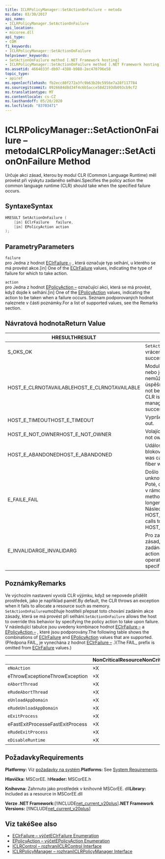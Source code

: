 ```yaml
---
title: ICLRPolicyManager::SetActionOnFailure – metoda
ms.date: 03/30/2017
api_name:
- ICLRPolicyManager.SetActionOnFailure
api_location:
- mscoree.dll
api_type:
- COM
f1_keywords:
- ICLRPolicyManager::SetActionOnFailure
helpviewer_keywords:
- SetActionOnFailure method [.NET Framework hosting]
- ICLRPolicyManager::SetActionOnFailure method [.NET Framework hosting]
ms.assetid: 4664033f-db97-4388-b988-2ec470796e58
topic_type:
- apiref
ms.openlocfilehash: fb2ecc80f272a3fc9b63b20c5956e7a28f117784
ms.sourcegitcommit: 0926684d8d34f4c6b5acce58d2193db093cb9cf2
ms.translationtype: MT
ms.contentlocale: cs-CZ
ms.lasthandoff: 05/20/2020
ms.locfileid: "83703471"
---
```

# <a name="iclrpolicymanagersetactiononfailure-method"></a><span data-ttu-id="1ef96-102">ICLRPolicyManager::SetActionOnFailure – metoda</span><span class="sxs-lookup"><span data-stu-id="1ef96-102">ICLRPolicyManager::SetActionOnFailure Method</span></span>
<span data-ttu-id="1ef96-103">Určuje akci zásad, kterou by modul CLR (Common Language Runtime) měl provést při výskytu zadaného selhání.</span><span class="sxs-lookup"><span data-stu-id="1ef96-103">Specifies the policy action the common language runtime (CLR) should take when the specified failure occurs.</span></span>  
  
## <a name="syntax"></a><span data-ttu-id="1ef96-104">Syntaxe</span><span class="sxs-lookup"><span data-stu-id="1ef96-104">Syntax</span></span>  
  
```cpp  
HRESULT SetActionOnFailure (  
    [in] EClrFailure   failure,  
    [in] EPolicyAction action  
);  
```  
  
## <a name="parameters"></a><span data-ttu-id="1ef96-105">Parametry</span><span class="sxs-lookup"><span data-stu-id="1ef96-105">Parameters</span></span>  
 `failure`  
 <span data-ttu-id="1ef96-106">pro Jedna z hodnot [EClrFailure –](eclrfailure-enumeration.md) , která označuje typ selhání, u kterého se má provést akce.</span><span class="sxs-lookup"><span data-stu-id="1ef96-106">[in] One of the [EClrFailure](eclrfailure-enumeration.md) values, indicating the type of failure for which to take action.</span></span>  
  
 `action`  
 <span data-ttu-id="1ef96-107">pro Jedna z hodnot [EPolicyAction –](epolicyaction-enumeration.md) označující akci, která se má provést, když dojde k selhání.</span><span class="sxs-lookup"><span data-stu-id="1ef96-107">[in] One of the [EPolicyAction](epolicyaction-enumeration.md) values, indicating the action to be taken when a failure occurs.</span></span> <span data-ttu-id="1ef96-108">Seznam podporovaných hodnot naleznete v části poznámky.</span><span class="sxs-lookup"><span data-stu-id="1ef96-108">For a list of supported values, see the Remarks section.</span></span>  
  
## <a name="return-value"></a><span data-ttu-id="1ef96-109">Návratová hodnota</span><span class="sxs-lookup"><span data-stu-id="1ef96-109">Return Value</span></span>  
  
|<span data-ttu-id="1ef96-110">HRESULT</span><span class="sxs-lookup"><span data-stu-id="1ef96-110">HRESULT</span></span>|<span data-ttu-id="1ef96-111">Popis</span><span class="sxs-lookup"><span data-stu-id="1ef96-111">Description</span></span>|  
|-------------|-----------------|  
|<span data-ttu-id="1ef96-112">S_OK</span><span class="sxs-lookup"><span data-stu-id="1ef96-112">S_OK</span></span>|<span data-ttu-id="1ef96-113">`SetActionOnFailure`úspěšně vráceno.</span><span class="sxs-lookup"><span data-stu-id="1ef96-113">`SetActionOnFailure` returned successfully.</span></span>|  
|<span data-ttu-id="1ef96-114">HOST_E_CLRNOTAVAILABLE</span><span class="sxs-lookup"><span data-stu-id="1ef96-114">HOST_E_CLRNOTAVAILABLE</span></span>|<span data-ttu-id="1ef96-115">Modul CLR nebyl načten do procesu, nebo je modul CLR ve stavu, ve kterém nemůže spustit spravovaný kód nebo úspěšně zpracovat volání.</span><span class="sxs-lookup"><span data-stu-id="1ef96-115">The CLR has not been loaded into a process, or the CLR is in a state in which it cannot run managed code or process the call successfully.</span></span>|  
|<span data-ttu-id="1ef96-116">HOST_E_TIMEOUT</span><span class="sxs-lookup"><span data-stu-id="1ef96-116">HOST_E_TIMEOUT</span></span>|<span data-ttu-id="1ef96-117">Vypršel časový limit volání.</span><span class="sxs-lookup"><span data-stu-id="1ef96-117">The call timed out.</span></span>|  
|<span data-ttu-id="1ef96-118">HOST_E_NOT_OWNER</span><span class="sxs-lookup"><span data-stu-id="1ef96-118">HOST_E_NOT_OWNER</span></span>|<span data-ttu-id="1ef96-119">Volající nevlastní zámek.</span><span class="sxs-lookup"><span data-stu-id="1ef96-119">The caller does not own the lock.</span></span>|  
|<span data-ttu-id="1ef96-120">HOST_E_ABANDONED</span><span class="sxs-lookup"><span data-stu-id="1ef96-120">HOST_E_ABANDONED</span></span>|<span data-ttu-id="1ef96-121">Událost byla zrušena při čekání na blokované vlákno nebo vlákna.</span><span class="sxs-lookup"><span data-stu-id="1ef96-121">An event was canceled while a blocked thread or fiber was waiting on it.</span></span>|  
|<span data-ttu-id="1ef96-122">E_FAIL</span><span class="sxs-lookup"><span data-stu-id="1ef96-122">E_FAIL</span></span>|<span data-ttu-id="1ef96-123">Došlo k neznámé chybě závažnosti.</span><span class="sxs-lookup"><span data-stu-id="1ef96-123">An unknown catastrophic failure occurred.</span></span> <span data-ttu-id="1ef96-124">Poté, co metoda vrátí E_FAIL, CLR již není v rámci procesu možné použít.</span><span class="sxs-lookup"><span data-stu-id="1ef96-124">After a method returns E_FAIL, the CLR is no longer usable within the process.</span></span> <span data-ttu-id="1ef96-125">Následná volání metod hostování vrací HOST_E_CLRNOTAVAILABLE.</span><span class="sxs-lookup"><span data-stu-id="1ef96-125">Subsequent calls to hosting methods return HOST_E_CLRNOTAVAILABLE.</span></span>|  
|<span data-ttu-id="1ef96-126">E_INVALIDARG</span><span class="sxs-lookup"><span data-stu-id="1ef96-126">E_INVALIDARG</span></span>|<span data-ttu-id="1ef96-127">Pro zadanou operaci nelze nastavit akci zásad, nebo byla pro tuto operaci zadána neplatná akce zásad.</span><span class="sxs-lookup"><span data-stu-id="1ef96-127">A policy action cannot be set for the specified operation, or an invalid policy action was specified for the operation.</span></span>|  
  
## <a name="remarks"></a><span data-ttu-id="1ef96-128">Poznámky</span><span class="sxs-lookup"><span data-stu-id="1ef96-128">Remarks</span></span>  
 <span data-ttu-id="1ef96-129">Ve výchozím nastavení vyvolá CLR výjimku, když se nepovede přidělit prostředek, jako je například paměť.</span><span class="sxs-lookup"><span data-stu-id="1ef96-129">By default, the CLR throws an exception when it fails to allocate a resource such as memory.</span></span> <span data-ttu-id="1ef96-130">`SetActionOnFailure`umožňuje hostiteli přepsat toto chování zadáním akce zásady, která se má provést při selhání.</span><span class="sxs-lookup"><span data-stu-id="1ef96-130">`SetActionOnFailure` allows the host to override this behavior by specifying the policy action to take upon failure.</span></span> <span data-ttu-id="1ef96-131">V následující tabulce jsou uvedeny kombinace hodnot [EClrFailure –](eclrfailure-enumeration.md) a [EPolicyAction –](../../../../docs/framework/unmanaged-api/hosting/epolicyaction-enumeration.md) , které jsou podporovány.</span><span class="sxs-lookup"><span data-stu-id="1ef96-131">The following table shows the combinations of [EClrFailure](eclrfailure-enumeration.md) and [EPolicyAction](../../../../docs/framework/unmanaged-api/hosting/epolicyaction-enumeration.md) values that are supported.</span></span> <span data-ttu-id="1ef96-132">(Předpona FAIL_ je vynechána z hodnot [EClrFailure –](eclrfailure-enumeration.md) .)</span><span class="sxs-lookup"><span data-stu-id="1ef96-132">(The FAIL_ prefix is omitted from [EClrFailure](eclrfailure-enumeration.md) values.)</span></span>  
  
||<span data-ttu-id="1ef96-133">NonCriticalResource</span><span class="sxs-lookup"><span data-stu-id="1ef96-133">NonCriticalResource</span></span>|<span data-ttu-id="1ef96-134">CriticalResource</span><span class="sxs-lookup"><span data-stu-id="1ef96-134">CriticalResource</span></span>|<span data-ttu-id="1ef96-135">FatalRuntime</span><span class="sxs-lookup"><span data-stu-id="1ef96-135">FatalRuntime</span></span>|<span data-ttu-id="1ef96-136">OrphanedLock</span><span class="sxs-lookup"><span data-stu-id="1ef96-136">OrphanedLock</span></span>|<span data-ttu-id="1ef96-137">StackOverflow</span><span class="sxs-lookup"><span data-stu-id="1ef96-137">StackOverflow</span></span>|<span data-ttu-id="1ef96-138">AccessViolation</span><span class="sxs-lookup"><span data-stu-id="1ef96-138">AccessViolation</span></span>|<span data-ttu-id="1ef96-139">CodeContract</span><span class="sxs-lookup"><span data-stu-id="1ef96-139">CodeContract</span></span>|  
|-|-------------------------|----------------------|------------------|------------------|-------------------|---------------------|------------------|  
|`eNoAction`|<span data-ttu-id="1ef96-140">×</span><span class="sxs-lookup"><span data-stu-id="1ef96-140">X</span></span>|<span data-ttu-id="1ef96-141">×</span><span class="sxs-lookup"><span data-stu-id="1ef96-141">X</span></span>||||<span data-ttu-id="1ef96-142">–</span><span class="sxs-lookup"><span data-stu-id="1ef96-142">N/A</span></span>||  
|<span data-ttu-id="1ef96-143">eThrowException</span><span class="sxs-lookup"><span data-stu-id="1ef96-143">eThrowException</span></span>|<span data-ttu-id="1ef96-144">×</span><span class="sxs-lookup"><span data-stu-id="1ef96-144">X</span></span>|<span data-ttu-id="1ef96-145">×</span><span class="sxs-lookup"><span data-stu-id="1ef96-145">X</span></span>||||<span data-ttu-id="1ef96-146">–</span><span class="sxs-lookup"><span data-stu-id="1ef96-146">N/A</span></span>||  
|`eAbortThread`|<span data-ttu-id="1ef96-147">×</span><span class="sxs-lookup"><span data-stu-id="1ef96-147">X</span></span>|<span data-ttu-id="1ef96-148">×</span><span class="sxs-lookup"><span data-stu-id="1ef96-148">X</span></span>||||<span data-ttu-id="1ef96-149">–</span><span class="sxs-lookup"><span data-stu-id="1ef96-149">N/A</span></span>|<span data-ttu-id="1ef96-150">×</span><span class="sxs-lookup"><span data-stu-id="1ef96-150">X</span></span>|  
|`eRudeAbortThread`|<span data-ttu-id="1ef96-151">×</span><span class="sxs-lookup"><span data-stu-id="1ef96-151">X</span></span>|<span data-ttu-id="1ef96-152">×</span><span class="sxs-lookup"><span data-stu-id="1ef96-152">X</span></span>||||<span data-ttu-id="1ef96-153">–</span><span class="sxs-lookup"><span data-stu-id="1ef96-153">N/A</span></span>|<span data-ttu-id="1ef96-154">×</span><span class="sxs-lookup"><span data-stu-id="1ef96-154">X</span></span>|  
|`eUnloadAppDomain`|<span data-ttu-id="1ef96-155">×</span><span class="sxs-lookup"><span data-stu-id="1ef96-155">X</span></span>|<span data-ttu-id="1ef96-156">×</span><span class="sxs-lookup"><span data-stu-id="1ef96-156">X</span></span>||<span data-ttu-id="1ef96-157">×</span><span class="sxs-lookup"><span data-stu-id="1ef96-157">X</span></span>||<span data-ttu-id="1ef96-158">–</span><span class="sxs-lookup"><span data-stu-id="1ef96-158">N/A</span></span>|<span data-ttu-id="1ef96-159">×</span><span class="sxs-lookup"><span data-stu-id="1ef96-159">X</span></span>|  
|`eRudeUnloadAppDomain`|<span data-ttu-id="1ef96-160">×</span><span class="sxs-lookup"><span data-stu-id="1ef96-160">X</span></span>|<span data-ttu-id="1ef96-161">×</span><span class="sxs-lookup"><span data-stu-id="1ef96-161">X</span></span>||<span data-ttu-id="1ef96-162">×</span><span class="sxs-lookup"><span data-stu-id="1ef96-162">X</span></span>|<span data-ttu-id="1ef96-163">×</span><span class="sxs-lookup"><span data-stu-id="1ef96-163">X</span></span>|<span data-ttu-id="1ef96-164">–</span><span class="sxs-lookup"><span data-stu-id="1ef96-164">N/A</span></span>|<span data-ttu-id="1ef96-165">×</span><span class="sxs-lookup"><span data-stu-id="1ef96-165">X</span></span>|  
|`eExitProcess`|<span data-ttu-id="1ef96-166">×</span><span class="sxs-lookup"><span data-stu-id="1ef96-166">X</span></span>|<span data-ttu-id="1ef96-167">×</span><span class="sxs-lookup"><span data-stu-id="1ef96-167">X</span></span>||<span data-ttu-id="1ef96-168">×</span><span class="sxs-lookup"><span data-stu-id="1ef96-168">X</span></span>|<span data-ttu-id="1ef96-169">×</span><span class="sxs-lookup"><span data-stu-id="1ef96-169">X</span></span>|<span data-ttu-id="1ef96-170">–</span><span class="sxs-lookup"><span data-stu-id="1ef96-170">N/A</span></span>|<span data-ttu-id="1ef96-171">×</span><span class="sxs-lookup"><span data-stu-id="1ef96-171">X</span></span>|  
|<span data-ttu-id="1ef96-172">eFastExitProcess</span><span class="sxs-lookup"><span data-stu-id="1ef96-172">eFastExitProcess</span></span>|<span data-ttu-id="1ef96-173">×</span><span class="sxs-lookup"><span data-stu-id="1ef96-173">X</span></span>|<span data-ttu-id="1ef96-174">×</span><span class="sxs-lookup"><span data-stu-id="1ef96-174">X</span></span>||<span data-ttu-id="1ef96-175">×</span><span class="sxs-lookup"><span data-stu-id="1ef96-175">X</span></span>|<span data-ttu-id="1ef96-176">×</span><span class="sxs-lookup"><span data-stu-id="1ef96-176">X</span></span>|<span data-ttu-id="1ef96-177">–</span><span class="sxs-lookup"><span data-stu-id="1ef96-177">N/A</span></span>||  
|`eRudeExitProcess`|<span data-ttu-id="1ef96-178">×</span><span class="sxs-lookup"><span data-stu-id="1ef96-178">X</span></span>|<span data-ttu-id="1ef96-179">×</span><span class="sxs-lookup"><span data-stu-id="1ef96-179">X</span></span>|<span data-ttu-id="1ef96-180">×</span><span class="sxs-lookup"><span data-stu-id="1ef96-180">X</span></span>|<span data-ttu-id="1ef96-181">×</span><span class="sxs-lookup"><span data-stu-id="1ef96-181">X</span></span>|<span data-ttu-id="1ef96-182">×</span><span class="sxs-lookup"><span data-stu-id="1ef96-182">X</span></span>|<span data-ttu-id="1ef96-183">–</span><span class="sxs-lookup"><span data-stu-id="1ef96-183">N/A</span></span>||  
|`eDisableRuntime`|<span data-ttu-id="1ef96-184">×</span><span class="sxs-lookup"><span data-stu-id="1ef96-184">X</span></span>|<span data-ttu-id="1ef96-185">×</span><span class="sxs-lookup"><span data-stu-id="1ef96-185">X</span></span>|<span data-ttu-id="1ef96-186">×</span><span class="sxs-lookup"><span data-stu-id="1ef96-186">X</span></span>|<span data-ttu-id="1ef96-187">×</span><span class="sxs-lookup"><span data-stu-id="1ef96-187">X</span></span>|<span data-ttu-id="1ef96-188">×</span><span class="sxs-lookup"><span data-stu-id="1ef96-188">X</span></span>|<span data-ttu-id="1ef96-189">–</span><span class="sxs-lookup"><span data-stu-id="1ef96-189">N/A</span></span>||  
  
## <a name="requirements"></a><span data-ttu-id="1ef96-190">Požadavky</span><span class="sxs-lookup"><span data-stu-id="1ef96-190">Requirements</span></span>  
 <span data-ttu-id="1ef96-191">**Platformy:** Viz [požadavky na systém](../../get-started/system-requirements.md).</span><span class="sxs-lookup"><span data-stu-id="1ef96-191">**Platforms:** See [System Requirements](../../get-started/system-requirements.md).</span></span>  
  
 <span data-ttu-id="1ef96-192">**Hlavička:** MSCorEE. h</span><span class="sxs-lookup"><span data-stu-id="1ef96-192">**Header:** MSCorEE.h</span></span>  
  
 <span data-ttu-id="1ef96-193">**Knihovna:** Zahrnuto jako prostředek v knihovně MSCorEE. dll</span><span class="sxs-lookup"><span data-stu-id="1ef96-193">**Library:** Included as a resource in MSCorEE.dll</span></span>  
  
 <span data-ttu-id="1ef96-194">**Verze .NET Framework:**[!INCLUDE[net_current_v20plus](../../../../includes/net-current-v20plus-md.md)]</span><span class="sxs-lookup"><span data-stu-id="1ef96-194">**.NET Framework Versions:** [!INCLUDE[net_current_v20plus](../../../../includes/net-current-v20plus-md.md)]</span></span>  
  
## <a name="see-also"></a><span data-ttu-id="1ef96-195">Viz také</span><span class="sxs-lookup"><span data-stu-id="1ef96-195">See also</span></span>

- [<span data-ttu-id="1ef96-196">EClrFailure – výčet</span><span class="sxs-lookup"><span data-stu-id="1ef96-196">EClrFailure Enumeration</span></span>](eclrfailure-enumeration.md)
- [<span data-ttu-id="1ef96-197">EPolicyAction – výčet</span><span class="sxs-lookup"><span data-stu-id="1ef96-197">EPolicyAction Enumeration</span></span>](epolicyaction-enumeration.md)
- [<span data-ttu-id="1ef96-198">ICLRControl – rozhraní</span><span class="sxs-lookup"><span data-stu-id="1ef96-198">ICLRControl Interface</span></span>](iclrcontrol-interface.md)
- [<span data-ttu-id="1ef96-199">ICLRPolicyManager – rozhraní</span><span class="sxs-lookup"><span data-stu-id="1ef96-199">ICLRPolicyManager Interface</span></span>](iclrpolicymanager-interface.md)
